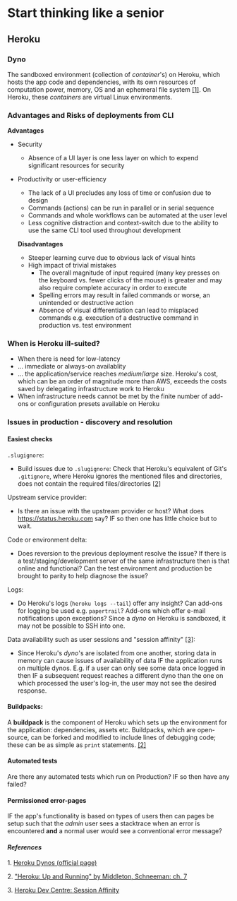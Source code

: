 # Start thinking like a senior

## Heroku

### Dyno
The sandboxed environment (collection of _container_'s) on Heroku, which hosts the app code and dependencies, with its own resources of computation power, memory, OS and an ephemeral file system [[1]](#1). On Heroku, these _containers_ are virtual Linux environments.

### Advantages and Risks of deployments from CLI
**Advantages**
- Security
  - Absence of a UI layer is one less layer on which to expend significant resources for security
- Productivity or user-efficiency
  - The lack of a UI precludes any loss of time or confusion due to design
  - Commands (actions) can be run in parallel or in serial sequence
  - Commands and whole workflows can be automated at the user level
  - Less cognitive distraction and context-switch due to the ability to use the same CLI tool used throughout development

  **Disadvantages**
  - Steeper learning curve due to obvious lack of visual hints
  - High impact of trivial mistakes
    - The overall magnitude of input required (many key presses on the keyboard vs. fewer clicks of the mouse) is greater and may also require complete accuracy in order to execute
    - Spelling errors may result in failed commands or worse, an unintended or destructive action
    - Absence of visual differentiation can lead to misplaced commands e.g. execution of a destructive command in production vs. test environment

### When is Heroku ill-suited?
- When there is need for low-latency
- ... immediate or always-on availablity
- ... the application/service reaches _medium_/_large_ size. Heroku's cost, which can be an order of magnitude more than AWS, exceeds the costs saved by delegating infrastructure work to Heroku
- When infrastructure needs cannot be met by the finite number of add-ons or configuration presets available on Heroku

### Issues in production - discovery and resolution
#### Easiest checks
`.slugignore`:
- Build issues due to `.slugignore`: Check that Heroku's equivalent of Git's `.gitignore`, where Heroku ignores the mentioned files and directories, does not contain the required files/directories [[2]](#2)

Upstream service provider:
- Is there an issue with the upstream provider or host? What does https://status.heroku.com say? IF so then one has little choice but to wait.

Code or environment delta:
- Does reversion to the previous deployment resolve the issue? If there is a test/staging/development server of the same infrastructure then is that online and functional? Can the test environment and production be brought to parity to help diagnose the issue?

Logs:
- Do Heroku's logs (`heroku logs --tail`) offer any insight? Can add-ons for logging be used e.g. `papertrail`? Add-ons which offer e-mail notifications upon exceptions? Since a _dyno_ on Heroku is sandboxed, it may not be possible to SSH into one.

Data availability such as user sessions and "session affinity" [[3]](#3):
- Since Heroku's _dyno_'s are isolated from one another, storing data in memory can cause issues of availability of data IF the application runs on multiple dynos. E.g. if a user can only see some data once logged in then IF a subsequent request reaches a different dyno than the one on which processed the user's log-in, the user may not see the desired response.

#### Buildpacks: 
A **buildpack** is the component of Heroku which sets up the environment for the application: dependencies, assets etc. Buildpacks, which are open-source, can be forked and modified to include lines of debugging code; these can be as simple as `print` statements. [[2]](#2)

#### Automated tests
Are there any automated tests which run on Production? IF so then have any failed?

#### Permissioned error-pages
IF the app's functionality is based on types of users then can pages be setup such that the _admin_ user sees a stacktrace when an error is encountered **and** a normal user would see a conventional error message?


#### _References_
<a id="1">1. </a>[Heroku Dynos (official page)](https://www.heroku.com/dynos)

<a id="2">2. </a>["Heroku: Up and Running" by Middleton, Schneeman: ch. 7](https://www.oreilly.com/library/view/heroku-up-and/9781449341381/ch07.html)

<a id="3">3. </a>[Heroku Dev Centre: Session Affinity](https://devcenter.heroku.com/articles/session-affinity)
